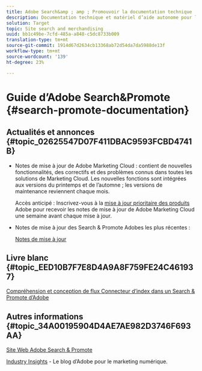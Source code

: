 ```yaml
---
title: Adobe Search&amp ; amp ; Promouvoir la documentation technique
description: Documentation technique et matériel d’aide autonome pour la recherche et l’horodatage d’Adobe ; amp ; Promote
solution: Target
topic: Site search and merchandising
uuid: bb1c49be-7cfd-485a-a848-c5dc8733b009
translation-type: tm+mt
source-git-commit: 1914d67d2634cb13368ab72d54da7da5988de13f
workflow-type: tm+mt
source-wordcount: '139'
ht-degree: 23%

---
```



# Guide d’Adobe Search&amp;Promote {#search-promote-documentation}

## Actualités et annonces {#topic_02625547D07F411DBAC9593FCBD4741B}

<!-- * **Attention:** [Adobe Search&amp;Promote End-of-Service Announcement](/help/sp-eol.md). -->

* Notes de mise à jour de Adobe Marketing Cloud : contient de nouvelles fonctionnalités, des correctifs et des problèmes connus dans toutes les solutions de Marketing Cloud. Les nouvelles fonctions sont intégrées aux versions du printemps et de l’automne ; les versions de maintenance reviennent chaque mois.

   Accès anticipé : Inscrivez-vous à la [mise à jour prioritaire des produits ](https://campaign.adobe.com/webApp/adbePriorityProductSubscribe) Adobe pour recevoir les notes de mise à jour de Adobe Marketing Cloud une semaine avant chaque mise à jour.

* Notes de mise à jour des Search &amp; Promote Adobes les plus récentes :

   [Notes de mise à jour](/help/c-searchpromote-release-notes/c-rn-02-13-18-version-1811.md)

## Livre blanc {#topic_EED10B7F7E8D4A9A8F759FE24C461937}

[Compréhension et conception de flux Connecteur d’index dans un Search &amp; Promote d’Adobe](https://marketing.adobe.com/resources/help/en_US/snp/index_connector_feeds.pdf)

## Autres informations {#topic_34A00195904D4AE7AE982D3746F693AA}

[Site Web Adobe Search &amp; Promote](https://www.adobe.com/solutions/testing-targeting/search-driven-merchandising.html)

[Industry Insights](https://blogs.adobe.com/digitalmarketing/) - Le blog d’Adobe pour le marketing numérique.

